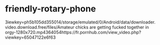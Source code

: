 # friendly-rotary-phone
3iewkey=ph5b105dd355014/storage/emulated/0/Android/data/downloader.video.download.free/files/Amateur chicks are getting fucked together in orgy-1280x720.mp4364054https://fr.pornhub.com/view_video.php?viewkey=65047122e6f63
